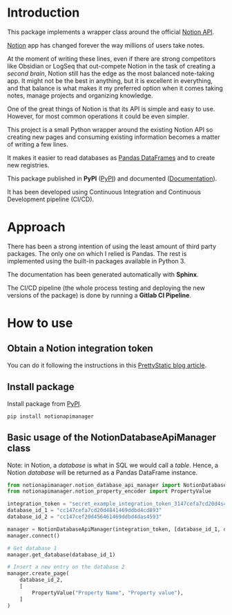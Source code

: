 # Introduction

This package implements a wrapper class around the official [Notion API](https://developers.notion.com/).

[Notion](https://www.notion.so/) app has changed forever the way millions of users take notes.

At the moment of writing these lines, even if there are strong competitors like Obsidian or LogSeq that out-compete Notion in the task of creating a *second brain*, Notion still has the edge as the most balanced note-taking app. It might not be the best in anything, but it is excellent in everything, and that balance is what makes it my preferred option when it comes taking notes, manage projects and organizing knowledge.

One of the great things of Notion is that its API is simple and easy to use. However, for most common operations it could be even simpler.

This project is a small Python wrapper around the existing Notion API so creating new pages and consuming existing information becomes a matter of writing a few lines.

It makes it easier to read databases as [Pandas DataFrames](https://pandas.pydata.org/docs/reference/api/pandas.DataFrame.html) and to create new registries.

This package published in **PyPI** ([PyPI](https://pypi.org/project/notionapimanager/)) and documented ([Documentation](https://notionapimanager.readthedocs.io/en/latest/)).

It has been developed using Continuous Integration and Continuous Development pipeline (CI/CD).

# Approach

There has been a strong intention of using the least amount of third party packages. The only one on which I relied is Pandas. The rest is implemented using the built-in packages available in Python 3.

The documentation has been generated automatically with **Sphinx**.

The CI/CD pipeline (the whole process testing and deploying the new versions of the package) is done by running a **Gitlab CI Pipeline**.

# How to use

## Obtain a Notion integration token

You can do it following the instructions in this [PrettyStatic blog article](https://prettystatic.com/notion-api-python/).

## Install package

Install package from [PyPI](https://pypi.org/project/notionapimanager/).
```shell
pip install notionapimanager
```

## Basic usage of the NotionDatabaseApiManager class
Note: in Notion, a _database_ is what in SQL we would call a _table_.
Hence, a Notion _database_ will be returned as a Pandas DataFrame instance.

```python
from notionapimanager.notion_database_api_manager import NotionDatabaseApiManager
from notionapimanager.notion_property_encoder import PropertyValue

integration_token = "secret_example_integration_token_3147cefa7cd20d4s45677dfasd34"
database_id_1 = "cc147cefa7cd20d4841469ddbd4cd893"
database_id_2 = "cc147cef20d456461469ddbd4das4593"

manager = NotionDatabaseApiManager(integration_token, [database_id_1, database_id_2])
manager.connect()

# Get database 1
manager.get_database(database_id_1)

# Insert a new entry on the database 2
manager.create_page(
    database_id_2,
    [
        PropertyValue("Property Name", "Property value"),
    ]
)
```

